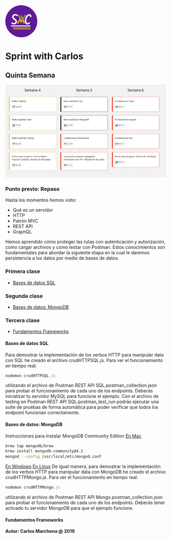 
<img src="../img/swc.jpg" width="100" height="100" style="border-radius: 50%" />

# Sprint with Carlos

## Quinta Semana
![base](/modulos/img/swc-fullstack-04.png)
### Punto previo: Repaso
Hasta los momentos hemos visto:
- Qué es un servidor
- HTTP
- Patrón MVC
- REST API
- GraphQL 

Hemos aprendido cómo proteger las rutas con autenticación y autorización, como cargar archivos  y como testar con Postman. Estos conocimientos son fundamentales para abordar la siguiente etapa en la cual le daremos persistencia a los datos por medio de bases de datos.
### Primera clase
- [Bases de datos SQL](#bases-de-datos-sql)
### Segunda clase
- [Bases de datos: MongoDB](#bases-de-datos-mongodb)
### Tercera clase
- [Fundamentos Frameworks](#fundamentos-frameworks)
#### Bases de datos SQL
Para demostrar la implementación de los verbos HTTP para manipular data con SQL he creado el archivo crudHTTPSQL.js. Para ver el funcionamiento en tiempo real:
```javascript
nodemon crudHTTPSQL.js 
```
utilizando el archivo de Postman REST API SQL.postman_collection.json para probar el funcionamiento de cada uno de los endpoints. Deberás inicializar tu servidor MySQL para funcione el ejemplo. Con el archivo de testing en Postman REST API SQL.postman_test_run podrás ejecutar una suite de pruebas de forma automática para poder verificar que todos los endpoint funcionan correctamente.
#### Bases de datos: MongoDB
Instrucciones para instalar MongoDB Community Edition
[En Mac](https://docs.mongodb.com/manual/tutorial/install-mongodb-on-os-x/)
```bash
brew tap mongodb/brew
brew install mongodb-community@4.2
mongod --config /usr/local/etc/mongod.conf

```
[En Windows](https://docs.mongodb.com/manual/tutorial/install-mongodb-on-windows/)
[En Linux](https://docs.mongodb.com/manual/administration/install-on-linux/)
De igual manera, para demostrar la implementación de los verbos HTTP para manipular data con MongoDB he creado el archivo crudHTTPMongo.js. Para ver el funcionamiento en tiempo real:
```javascript
nodemon crudHTTPMongo.js 
```
utilizando el archivo de Postman REST API Mongo.postman_collection.json para probar el funcionamiento de cada uno de los endpoints. Deberás tener activado tu servidor MongoDB para que el ejemplo funcione.

#### Fundamentos Frameworks
**Autor: Carlos Marchena @ 2019**